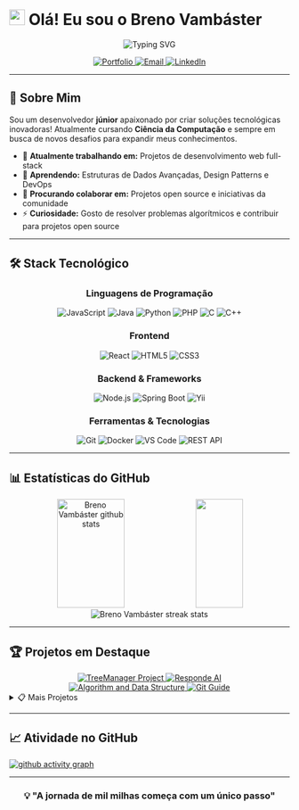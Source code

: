 # <img src="https://media.giphy.com/media/hvRJCLFzcasrR4ia7z/giphy.gif" width="28"> Olá! Eu sou o Breno Vambáster 

<div align="center">
  <img src="https://readme-typing-svg.herokuapp.com?font=Fira+Code&pause=1000&color=2196F3&center=true&vCenter=true&width=435&lines=Desenvolvedor+Full+Stack;Estudante+de+Ci%C3%AAncia+da+Computa%C3%A7%C3%A3o;Apaixonado+por+Tecnologia;Sempre+aprendendo+algo+novo!" alt="Typing SVG" />
</div>

<p align="center">
  <a href="https://brenovambaster.github.io/brenovambaster">
    <img src="https://img.shields.io/badge/🌐_Portfolio-Visit_My_Website-blue?style=for-the-badge" alt="Portfolio"/>
  </a>
  <a href="mailto:brenovambaster5@gmail.com">
    <img src="https://img.shields.io/badge/📧_Email-Contact_Me-red?style=for-the-badge" alt="Email"/>
  </a>
  <a href="https://linkedin.com/in/brenovambaster">
    <img src="https://img.shields.io/badge/LinkedIn-Connect-blue?style=for-the-badge&logo=linkedin" alt="LinkedIn"/>
  </a>
</p>

---

## 🚀 Sobre Mim

Sou um desenvolvedor **júnior** apaixonado por criar soluções tecnológicas inovadoras! Atualmente cursando **Ciência da Computação** e sempre em busca de novos desafios para expandir meus conhecimentos.

- 🔭 **Atualmente trabalhando em:** Projetos de desenvolvimento web full-stack
- 🌱 **Aprendendo:** Estruturas de Dados Avançadas, Design Patterns e DevOps
- 👯 **Procurando colaborar em:** Projetos open source e iniciativas da comunidade
- ⚡ **Curiosidade:** Gosto de resolver problemas algorítmicos e contribuir para projetos open source

---

## 🛠️ Stack Tecnológico

<div align="center">

### Linguagens de Programação
![JavaScript](https://img.shields.io/badge/JavaScript-F7DF1E?style=for-the-badge&logo=javascript&logoColor=black)
![Java](https://img.shields.io/badge/Java-ED8B00?style=for-the-badge&logo=java&logoColor=white)
![Python](https://img.shields.io/badge/Python-3776AB?style=for-the-badge&logo=python&logoColor=white)
![PHP](https://img.shields.io/badge/PHP-777BB4?style=for-the-badge&logo=php&logoColor=white)
![C](https://img.shields.io/badge/C-00599C?style=for-the-badge&logo=c&logoColor=white)
![C++](https://img.shields.io/badge/C++-00599C?style=for-the-badge&logo=c%2B%2B&logoColor=white)

### Frontend
![React](https://img.shields.io/badge/React-20232A?style=for-the-badge&logo=react&logoColor=61DAFB)
![HTML5](https://img.shields.io/badge/HTML5-E34F26?style=for-the-badge&logo=html5&logoColor=white)
![CSS3](https://img.shields.io/badge/CSS3-1572B6?style=for-the-badge&logo=css3&logoColor=white)

### Backend & Frameworks
![Node.js](https://img.shields.io/badge/Node.js-43853D?style=for-the-badge&logo=node.js&logoColor=white)
![Spring Boot](https://img.shields.io/badge/Spring_Boot-6DB33F?style=for-the-badge&logo=spring-boot&logoColor=white)
![Yii](https://img.shields.io/badge/Yii-0073AA?style=for-the-badge&logo=yii&logoColor=white)

### Ferramentas & Tecnologias
![Git](https://img.shields.io/badge/Git-F05032?style=for-the-badge&logo=git&logoColor=white)
![Docker](https://img.shields.io/badge/Docker-2496ED?style=for-the-badge&logo=docker&logoColor=white)
![VS Code](https://img.shields.io/badge/VS_Code-007ACC?style=for-the-badge&logo=visual-studio-code&logoColor=white)
![REST API](https://img.shields.io/badge/REST_API-02569B?style=for-the-badge&logo=rest&logoColor=white)

</div>

---

## 📊 Estatísticas do GitHub

<div align="center">
  <img width="49%" height="195px" src="https://github-readme-stats.vercel.app/api?username=brenovambaster&show_icons=true&count_private=true&hide_border=true&title_color=2196F3&icon_color=2196F3&text_color=c9d1d9&bg_color=0d1117" alt="Breno Vambáster github stats" /> 
  
  <img width="41%" height="195px" src="https://github-readme-stats.vercel.app/api/top-langs/?username=brenovambaster&layout=compact&hide_border=true&title_color=2196F3&text_color=c9d1d9&bg_color=0d1117" />
</div>

<div align="center">
  <img src="https://github-readme-streak-stats.herokuapp.com/?user=brenovambaster&theme=dark&hide_border=true&stroke=0000&background=0d1117&ring=2196F3&fire=2196F3&currStreakLabel=2196F3" alt="Breno Vambáster streak stats"/>
</div>

---

## 🏆 Projetos em Destaque

<div align="center">
  <a href="https://github.com/brenovambaster/Projeto-TreeManager">
    <img src="https://github-readme-stats.vercel.app/api/pin/?username=brenovambaster&repo=Projeto-TreeManager&theme=dark&hide_border=true&title_color=2196F3&text_color=c9d1d9&bg_color=0d1117" alt="TreeManager Project">
  </a>
  <a href="https://github.com/brenovambaster/responde-ai">
    <img src="https://github-readme-stats.vercel.app/api/pin/?username=brenovambaster&repo=responde-ai&theme=dark&hide_border=true&title_color=2196F3&text_color=c9d1d9&bg_color=0d1117" alt="Responde AI">
  </a>
</div>

<div align="center">
  <a href="https://github.com/brenovambaster/algorithm-and-data-structure">
    <img src="https://github-readme-stats.vercel.app/api/pin/?username=brenovambaster&repo=algorithm-and-data-structure&theme=dark&hide_border=true&title_color=2196F3&text_color=c9d1d9&bg_color=0d1117" alt="Algorithm and Data Structure">
  </a>
  <a href="https://github.com/brenovambaster/guia-git">
    <img src="https://github-readme-stats.vercel.app/api/pin/?username=brenovambaster&repo=guia-git&theme=dark&hide_border=true&title_color=2196F3&text_color=c9d1d9&bg_color=0d1117" alt="Git Guide">
  </a>
</div>

<details>
<summary>📋 Mais Projetos</summary>

<div align="center">
  <a href="https://github.com/brenovambaster/Imantel">
    <img src="https://github-readme-stats.vercel.app/api/pin/?username=brenovambaster&repo=Imantel&theme=dark&hide_border=true&title_color=2196F3&text_color=c9d1d9&bg_color=0d1117" alt="Imantel">
  </a>
  <a href="https://github.com/brenovambaster/Solutions">
    <img src="https://github-readme-stats.vercel.app/api/pin/?username=brenovambaster&repo=Solutions&theme=dark&hide_border=true&title_color=2196F3&text_color=c9d1d9&bg_color=0d1117" alt="Solutions">
  </a>
  <a href="https://github.com/brenovambaster/whatsApp-last-seen">
    <img src="https://github-readme-stats.vercel.app/api/pin/?username=brenovambaster&repo=whatsApp-last-seen&theme=dark&hide_border=true&title_color=2196F3&text_color=c9d1d9&bg_color=0d1117" alt="WhatsApp Last Seen">
  </a>
</div>

</details>

---

## 📈 Atividade no GitHub

[![github activity graph](https://github-readme-activity-graph.cyclic.app/graph?username=brenovambaster&theme=dracula)](https://github.com/brenovambaster/brenovambaster)

---


<div align="center">
  
  ### 💡 "A jornada de mil milhas começa com um único passo" 
  
</div>

